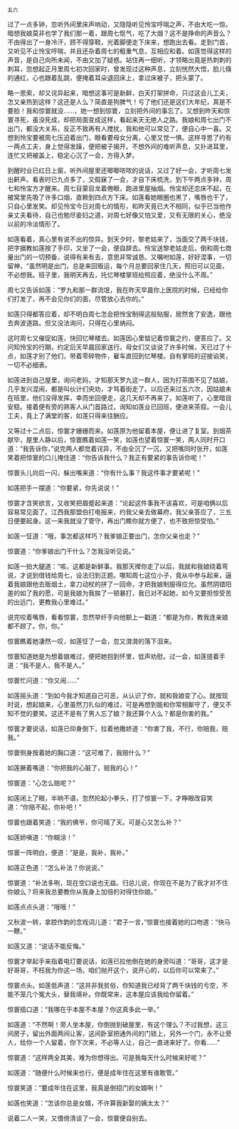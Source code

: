     五六 

   过了一点多钟，忽听外间里床声响动，又隐隐听见怜宝哼喘之声，不由大吃一惊。暗想我娘莫非也学了我们那一着，跟周七怄气，吃了大烟？这不是挣命的声音么？不由得出了一身冷汗，顾不得穿鞋，光着脚便走下床来，想跑出去看。走到门首，又听见不止怜宝哼喘，并且还杂着周七的粗重气息，互相应和着。如莲觉得这样的声音，是自己向所未闻，不由又加了疑惑。站住再一细听，才领略出竟是热刺刺的刺耳，忽想起正月里周七初次回家时，曾发现过这种声息，立刻恍然大悟，脸儿倏的通红，心也跟着乱跳，便掩着耳朵退回床上，拿过床被子，把头蒙了。

   略一思索，却又诧异起来，暗想这事可是新鲜，白天打架拼命，只过这会儿工夫，怎又亲热到这样？这还是人么？简直是狗脾气！亏了他们还是这们大年纪，真是不要脸！我和惊寰就没……，她一想到惊寰，立刻把外间的事忘了。又想到昨天和惊寰寻死，虽没死成，却把局面变成这样，看起来天无绝人之路。我娘和周七出门不出门，都没大关系，反正不致再有人搅扰，我和他可以常见了，便自心中一喜。又想到怜宝要被周七压迫着出门，眼看要母女分离，心里又觉一惧。这样寻思了约有一两点工夫，身上觉得发躁，便把被子揭开。不想外间的难听声息，又扑进耳里，连忙又把被盖上，稳定心沉了一会，方得入梦。

   到醒时业已红日上窗，听外间屋里还唧唧哝哝的说话，又过了好一会，才听周七发出鼾声。看表时已九点多了，又假寐了一会，才自下床梳洗，到下午两点多钟，周七和怜宝方才醒来。周七目蒙目龙着倦眼，跑进里屋抽烟。怜宝却还恋床不起，在被窝里先吸了许多口烟，直赖到四点方下床。如莲看她眼圈也黑了，嘴唇也干了，只自心里发笑。却见怜宝今日对周七的情形，和昨天竟已大不相同，似乎已当他作亲丈夫看待，自己也勉尽妾妇之道，对周七好像又怕又爱，又有无限的关心，绝没以前的冷淡情形了。

   如莲看着，真心里有说不出的惊异。到天夕时，黎老姑来了，当面交了两千块钱，把字据教如莲按了手印，又坐了一会，便自辞去。怜宝送黎老姑走后，倒和周七商量出门的一切预备，说得有来有去，意思非常诚恳。又嘱咐如莲，好好混事，一切留神，“虽然明是出门，总是来回贩运，每个月总要回家住几天，照旧可以见面，不必想我。班子里，我明天再去，托忆琴楼掌班给照应着，绝没什么不周。”

   周七又告诉如莲：“罗九和那一群流氓，我在昨天早晨你上医院的时候，已经给你们打发了，再不会见你们的面，尽管放心去你的。”

   如莲只得都答应着，却不明白周七怎会把怜宝制得这般贴服，居然舍了安逸，跟他去奔波道路。但又没法询问，只得在心里纳闷。

   这时周七又催促如莲，快回忆琴楼去。如莲因心里惦记着惊寰之约，便答应了。又问知怜宝的行期，约定后天早晨回家送行。母女们又谈说了许多时候，天已过了十点，如莲才别了他们，带着零碎物件，雇车直回到忆琴楼。自有掌班的迎接谄笑，一切不必细表。

   如莲进到自己屋里，询问老妈，才知那天罗九这一群人，因为打茶围不见了姑娘，几乎发兴混闹，都是叫伙计们央劝，才骂着街走了。以后还来过五六次，因姑娘未在班里，他们没得发挥，幸而坐回便走，这几天却不再来了。如莲听了，心里暗自安稳。接着便有旁的熟客人从门首路过，询知如莲业已回班，便进来茶叙。一会儿工夫，竟上了满堂的客，如莲只得来往酬应。

   又等过十二点后，惊寰才姗姗而来。如莲原为他留着本屋，便让进了复室。到烟茶献毕，屋里人静以后，惊寰瞧着如莲一笑，如莲也望着惊寰一笑，两人同时开口道：“我告诉你，”说完两人都觉着诧异，不由全沉了一沉，又把嘴同时张开，如莲笑着把惊寰的口儿掩住道：“你告诉我什么？我正有要紧的事告诉你呢！”

   惊寰头儿向后一闪，躲出嘴来道：“你有什么事？我这件事才要紧呢！”

   如莲把手一摆道：“你要紧，你先说说！”

   惊寰才含笑欲言，又收笑把眉蹙起来道：“论起这件事我不该喜欢，可是咱俩以后容易常见面了。江西我那盟伯打电报来，约我父亲去做幕府，我父亲答应了，三五日便要起身。这一来我就没了管守，再出门瞧你就方便了，也不致担惊受怕。”

   如莲一怔道：“哦，事怎都这样巧？我爹娘正要出门，怎你父亲也走？”

   惊寰道：“你爹娘出门干什么？怎我没听见说。”

   如莲一拍大腿道：“咳，这都是新鲜事。我那天撵你走了以后，我就和我娘绕着弯说，才说到借钱给周七，设法归到正题。哪知周七这位小子，竟从中参与起来，逼着我娘跟他去贩烟土，拿刀动杖的拼了一回命，才把我娘制服得应允。虽然阴错阳差的如了我的愿，可是我娘为我挨了一顿暴打，我已对不起她，如今又要担惊受苦的出远门，更教我心里难过。”

   说完咬着嘴唇，看看惊寰，忽然举纤手向他额上一戳道：“都是为你，教我连亲娘都不顾了。你，你。”

   惊寰瞧着她凄然一叹，如莲怔了一会，忽又潸潸的落下泪来。

   惊寰知道她是为想着娘难过，便把她抱到怀里，低声劝慰。过一会，如莲搓着手道：“我不是人，我不是人。”

   惊寰忙问道：“你又闹……”

   如莲摇头道：“到如今我才知道自己可恶，从认识了你，就和我娘变了心。就按现时说，想起娘来，心里虽然刀扎似的难过，可是再想到能和你常相厮守了，便又不知不觉的要笑。这还不是有了男人忘了娘？我还算个人么？都是你害的我。”

   惊寰才要说话，如莲已仰身倒下，拉着他撒娇道：“你害了我，不行，你赔我，赔我。”

   惊寰侧身按着她的胸口道：“这可难了，我赔什么？”

   如莲撅着嘴道：“你把我的心脏了，赔我的心！”

   惊寰道：“心怎么赔呢？”

   如莲闭上了眼，半晌不语，忽然抡起小拳头，打了惊寰一下，才睁眼改容笑道：“你赔不起，你补吧！”

   惊寰也跟着笑道：“我的佛爷，你可晴了天。可是心又怎么补？”

   如莲娇嗔道：“你糊涂！”

   惊寰一阵明白，便道：“是是，我补，我补。”

   如莲正色道：“怎么补法？你说说。”

   惊寰道：“补法多咧，现在空口说也无益。归总儿说，你现在不是为了我才对不住你娘么？将来我总要教你从我身上加倍的对得住你娘。”

   如莲点点头道：“哦哦！”

   又秋波一转，拿腔作韵的念戏词儿道：“君子一言，”惊寰也接着她的口吻道：“快马一鞭。”

   如莲又道：“说话不能反悔。”

   惊寰才举起手来指着电灯要说话，如莲已拉他倒在她的身旁叫道：“哥哥，这才是好哥哥，不枉我为你这一场。咱们抛开这个，说开心的，以后你可以常来了。”

   惊寰点头。如莲低声道：“这并非我贫俗，你知道我已经背了两千块钱的亏空，不能不笼几个冤大头，替我填补。你既常来，这本屋应该我给你留着。”

   惊寰插口道：“我哪在乎本屋不本屋？你这真多此一举。”

   如莲道：“不然啊！旁人坐本屋，你倒抛到破屋里，有这个理么？不过我想，这三间房子，留出外面两间让客，这间卧室把通外间的门锁上，另外一个门，永不让旁人，给你一个人留着，你下次来，不必等人让，自己一直进来好了。你看……”

   惊寰道：“这样两全其美，难为你想得出。可是我每天什么时候来好呢？”

   如莲道：“随便什么时候来也行，便是成年住在这里有谁敢管。”

   惊寰笑道：“要成年住在这里，我真是倒招门的女婿咧！”

   如莲也笑道：“怎该你总是女婿，不许算我新娶的姨太太？”

   说着二人一笑，又偎倚清谈了一会，惊寰便自别去。

